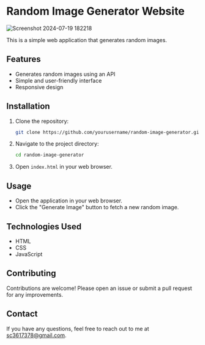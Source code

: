 # Random Image Generator Website
![Screenshot 2024-07-19 182218](https://github.com/user-attachments/assets/7d0306dc-ca34-45ce-9c8b-cb4c9a976762)

This is a simple web application that generates random images.

## Features

- Generates random images using an API
- Simple and user-friendly interface
- Responsive design


## Installation

1. Clone the repository:
    ```sh
    git clone https://github.com/yourusername/random-image-generator.git
    ```

2. Navigate to the project directory:
    ```sh
    cd random-image-generator
    ```

3. Open `index.html` in your web browser.

## Usage

- Open the application in your web browser.
- Click the "Generate Image" button to fetch a new random image.

## Technologies Used

- HTML
- CSS
- JavaScript


## Contributing

Contributions are welcome! Please open an issue or submit a pull request for any improvements.

## Contact

If you have any questions, feel free to reach out to me at sc3617378@gmail.com.


